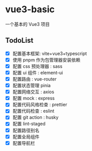 # vue3-basic

一个基本的 Vue3 项目

## TodoList

- [x] 配置基本框架: vite+vue3+typescript
- [x] 使用 pnpm 作为包管理器安装依赖
- [x] 配置 css 预处理器 : sass
- [x] 配置 ui 组件 : element-ui
- [x] 配置路由 : vue-router
- [x] 配置状态管理 pinia
- [x] 配置网络交互 : axios
- [x] 配置 mock : express
- [x] 配置代码风格检查 : prettier
- [x] 配置代码检查 : eslint
- [x] 配置 git action : husky
- [x] 配置 lint-staged
- [x] 配置路径别名
- [x] 配置全局组件
- [x] 配置导航栏
